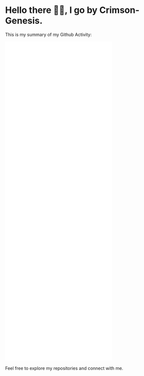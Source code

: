 # Hello there 👋🏻, I go by Crimson-Genesis.
This is my summary of my Github Activity:

![Metrics](https://github.com/Crimson-Genesis/metrics/blob/master/github-metrics.svg)

Feel free to explore my repositories and connect with me.
